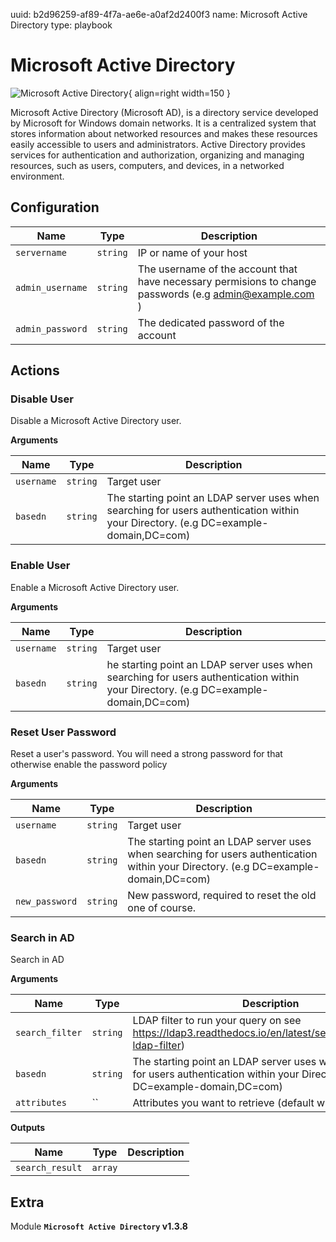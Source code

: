 uuid: b2d96259-af89-4f7a-ae6e-a0af2d2400f3
name: Microsoft Active Directory
type: playbook

# Microsoft Active Directory

![Microsoft Active Directory](/assets/playbooks/library/microsoft-active-directory.png){ align=right width=150 }

Microsoft Active Directory (Microsoft AD), is a directory service developed by Microsoft for Windows domain networks. It is a centralized system that stores information about networked resources and makes these resources easily accessible to users and administrators. Active Directory provides services for authentication and authorization, organizing and managing resources, such as users, computers, and devices, in a networked environment.

## Configuration

| Name      |  Type   |  Description  |
| --------- | ------- | --------------------------- |
| `servername` | `string` | IP or name of your host |
| `admin_username` | `string` | The username of the account that have necessary permisions to change passwords (e.g admin@example.com ) |
| `admin_password` | `string` | The dedicated password of the account |

## Actions

### Disable User

Disable a Microsoft Active Directory user.

**Arguments**

| Name      |  Type   |  Description  |
| --------- | ------- | --------------------------- |
| `username` | `string` | Target user |
| `basedn` | `string` | The starting point an LDAP server uses when searching for users authentication within your Directory. (e.g DC=example-domain,DC=com) |

### Enable User

Enable a Microsoft Active Directory user.

**Arguments**

| Name      |  Type   |  Description  |
| --------- | ------- | --------------------------- |
| `username` | `string` | Target user |
| `basedn` | `string` | he starting point an LDAP server uses when searching for users authentication within your Directory. (e.g DC=example-domain,DC=com) |

### Reset User Password

Reset a user's password. You will need a strong password for that otherwise enable the password policy

**Arguments**

| Name      |  Type   |  Description  |
| --------- | ------- | --------------------------- |
| `username` | `string` | Target user |
| `basedn` | `string` | The starting point an LDAP server uses when searching for users authentication within your Directory. (e.g DC=example-domain,DC=com) |
| `new_password` | `string` | New password, required to reset the old one of course. |

### Search in AD

Search in AD

**Arguments**

| Name      |  Type   |  Description  |
| --------- | ------- | --------------------------- |
| `search_filter` | `string` | LDAP filter to run your query on  see https://ldap3.readthedocs.io/en/latest/searches.html#the-ldap-filter) |
| `basedn` | `string` | The starting point an LDAP server uses when searching for users authentication within your Directory. (e.g DC=example-domain,DC=com) |
| `attributes` | `` | Attributes you want to retrieve (default will be ALL)  |


**Outputs**

| Name      |  Type   |  Description  |
| --------- | ------- | --------------------------- |
| `search_result` | `array` |  |


## Extra

Module **`Microsoft Active Directory` v1.3.8**